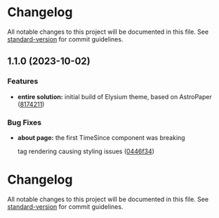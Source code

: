 # Changelog

All notable changes to this project will be documented in this file. See [standard-version](https://github.com/conventional-changelog/standard-version) for commit guidelines.

## 1.1.0 (2023-10-02)


### Features

* **entire solution:** initial build of Elysium theme, based on AstroPaper ([8174211](https://github.com/vandermerwed/elysium/commit/8174211a4be9b5826987902ef990185af22cab7a))


### Bug Fixes

* **about page:** the first TimeSince component was breaking <p> tag rendering causing styling issues ([0446f34](https://github.com/vandermerwed/elysium/commit/0446f344dfb8b8aaf36571a5df81cc8c87dd253e))

# Changelog

All notable changes to this project will be documented in this file. See [standard-version](https://github.com/conventional-changelog/standard-version) for commit guidelines.
